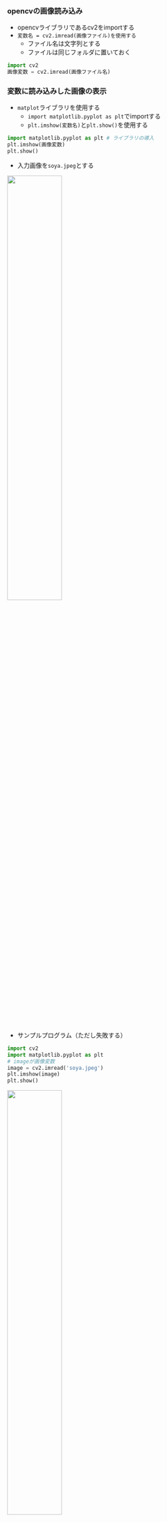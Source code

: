 ###  opencvの画像読み込み
- opencvライブラリであるcv2をimportする
- ```変数名 = cv2.imread(画像ファイル)を使用する```
  - ファイル名は文字列とする
  - ファイルは同じフォルダに置いておく
```python
import cv2
画像変数 = cv2.imread(画像ファイル名)
```
###  変数に読み込みした画像の表示
- ``matplot``ライブラリを使用する
  - ``import matplotlib.pyplot as plt``でimportする
  - ``plt.imshow(変数名)``と``plt.show()``を使用する

```python
import matplotlib.pyplot as plt # ライブラリの導⼊
plt.imshow(画像変数)
plt.show()
```

- 入力画像を``soya.jpeg``とする
<img src="./fig/soya.jpeg" width="50%">

- サンプルプログラム（ただし失敗する）
```python
import cv2
import matplotlib.pyplot as plt
# imageが画像変数
image = cv2.imread('soya.jpeg')
plt.imshow(image)
plt.show()
```

<img src="./fig/soya-bgr.png" width="50%">

### OpenCVで画像を読み込む際の注意

- OpenCVで画像を読み込む際，**RGB（赤緑青）の順番で画素値を読むのでは無く，BGR（青緑赤）の順番で画素値を読む**ため， BGRからRGBとなるように，画素値を入れ替える必要がある
  - そこで，``cv2.cvtColor``を使用する
    - 読み込んだ色の順番の変更を行う
  - ``cv2.COLOR_BGR2RGB``がBGRからRGBに変換する命令
    - 実装例: ``画像変数 = cv2.cvtColor(画像変数, cv2.COLOR_BGR2RGB)``

- サンプルプログラム
```python
import cv2
import matplotlib.pyplot as plt
image = cv2.imread('soya.jpeg')
image = cv2.cvtColor(image, cv2.COLOR_BGR2RGB)
plt.imshow(image)
plt.show()
```
<img src="./fig/soya-rgb.png" width="50%">

### グレー画像の変換
- カラー画像からグレースケール画像に変更する際も，``cv2.cvtColor``を使用する
  - BGRからグレースケールに変換する``cv2.COLOR_BGR2GRAY``やRGBからグレースケールに変換する``cv2.COLOR_RGB2GRAY``を指定する
  - ただし，**matplotlibはカラー画像を標準で出力する**ため，``plt.gray()``を画像表示前に追加する

- サンプルプログラム（BGR → GRAYでグレー変換）
```python
import cv2
import matplotlib.pyplot as plt
image = cv2.imread('soya.jpeg')
image = cv2.cvtColor(image, cv2.COLOR_BGR2GRAY) # BGR → グレー
plt.imshow(image)
plt.gray()
plt.show()
```
<img src="./fig/soya-gray.png" width="50%">

- サンプルプログラム（BGR → RGB → GRAYでグレー変換）
```python
import cv2
import matplotlib.pyplot as plt
image = cv2.imread('soya.jpeg')
image = cv2.cvtColor(image, cv2.COLOR_BGR2RGB)  # BGR → RGB
image = cv2.cvtColor(image, cv2.COLOR_RGB2GRAY) # RGB → グレー
plt.imshow(image)
plt.gray()
plt.show()
```
<img src="./fig/soya-gray.png" width="50%">

### opencvの画像の出力（保存）
- 変数に保存されている画素値の画像をファイル出力する
- ``cv2.imwrite(保存ファイル名, 変数名)``を使用する
- ファイル名は文字列とする

- サンプルプログラム
```python
import cv2
import matplotlib.pyplot as plt
image = cv2.imread('soya.jpeg')
image = cv2.cvtColor(image, cv2.COLOR_BGR2GRAY) # BGR → グレー
cv2.imwrite('soya-result.jpeg', image) # ファイル書き出し
plt.imshow(image)
plt.gray()
plt.show()
```
- 以下の``soya-result.jpeg``が出力される
<img src="./fig/soya-result.jpeg" width="50%">

- 有名な画像フォーマット形式を扱えることができる
  - BMP形式（拡張子: ``bmp``）
  - JPEG形式（拡張子: ``jpeg`` または ``jpg``）
  - PNG形式（拡張子: ``png``）
  - PGM形式（拡張子: ``pgm``）
  - PPM形式（拡張子: ``ppm``）
  - TIFF（拡張子: ``tiff`` または ``tif``）

### PGM形式ファイルの読み込み
- 画像ファイル``test.pgm``（拡大図）
<img src="./fig/pgm1.png" width="25%">

- ``test.pgm``の中身
  
```
P2
5 5
255
0   0   128 0   0
0   0   128 0   0
255 255 255 255 255
0   0   128 0   0
0   0   128 0   0

```

- サンプルプログラム
```python
import cv2
import matplotlib.pyplot as plt
image = cv2.imread('test.pgm')
image = cv2.cvtColor(image, cv2.COLOR_BGR2GRAY) # BGR → グレー
plt.imshow(image)
plt.gray()
plt.show()
```

- 出力結果
<img src="./fig/output-pgm.png" width="50%">


### PPM形式ファイルの読み込み
- 画像ファイル``test.ppm``（拡大図）
<img src="./fig/ppm1.png" width="25%">

- ``test.ppm``の中身

```
P3
2 2
255
255 0   0   0   255 0
0   0   255 0   0   0

```

- サンプルプログラム
```python
import cv2
import matplotlib.pyplot as plt
image = cv2.imread('test.ppm')
image = cv2.cvtColor(image, cv2.COLOR_BGR2RGB) # BGR → RGB
plt.imshow(image)
plt.show()
```

- 出力結果
<img src="./fig/output-ppm.png" width="50%">

